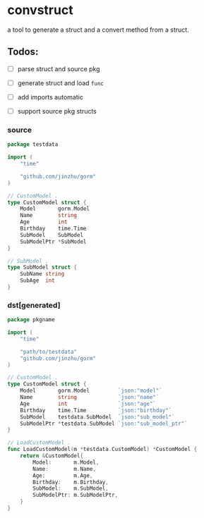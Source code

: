 # convstruct
a tool to generate a struct and a convert method from a struct.

## Todos:
* [ ] parse struct and source pkg
* [ ] generate struct and load `func`
* [ ] add imports automatic
* [ ] support source pkg structs


### source
```go
package testdata

import (
	"time"

	"github.com/jinzhu/gorm"
)

// CustomModel .
type CustomModel struct {
	Model       gorm.Model
	Name        string
	Age         int
	Birthday    time.Time
	SubModel    SubModel
	SubModelPtr *SubModel
}

// SubModel .
type SubModel struct {
	SubName string
	SubAge  int
}
```

### dst[generated]

```go
package pkgname

import (
	"time"

	"path/to/testdata"
	"github.com/jinzhu/gorm"
)

// CustomModel .
type CustomModel struct {
	Model       gorm.Model         `json:"model"`
	Name        string             `json:"name"`
	Age         int                `json:"age"`
	Birthday    time.Time          `json:"birthday"`
	SubModel    testdata.SubModel  `json:"sub_model"`
	SubModelPtr *testdata.SubModel `json:"sub_model_ptr"`
}

// LoadCustomModel .
func LoadCustomModel(m *testdata.CustomModel) *CustomModel {
	return &CustomModel{
		Model:       m.Model,
		Name:        m.Name,
		Age:         m.Age,
		Birthday:    m.Birthday,
		SubModel:    m.SubModel,
		SubModelPtr: m.SubModelPtr,
	}
}
```